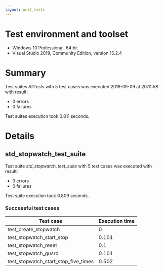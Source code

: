 ```yaml
---
layout: unit_tests
---
```


# Test environment and toolset 

* Windows 10 Professional, 64 bit
* Visual Studio 2019, Community Edition, version 16.2.4

# Summary

Test suites *AllTests* with 5 test cases was executed 2019-09-09 at 20:11:58 with result:

* 0 errors
* 0 failures

Test suites execution took 0.811 seconds.

# Details

## std_stopwatch_test_suite

Test suite *std_stopwatch_test_suite* with 5 test cases was executed with result:

* 0 errors
* 0 failures

Test suite execution took 0.809 seconds.

### Successful test cases

Test case|Execution time
-|-
test_create_stopwatch | 0
test_stopwatch_start_stop | 0.101
test_stopwatch_reset | 0.1
test_stopwatch_guard | 0.101
test_stopwatch_start_stop_five_times | 0.502
